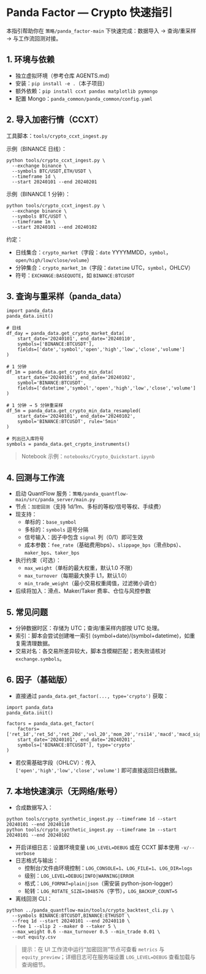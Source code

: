 # Panda Factor — Crypto 快速指引

本指引帮助你在 `策略/panda_factor-main` 下快速完成：数据导入 → 查询/重采样 → 与工作流回测对接。

## 1. 环境与依赖
- 独立虚拟环境（参考仓库 AGENTS.md）
- 安装：`pip install -e .`（本子项目）
- 额外依赖：`pip install ccxt pandas matplotlib pymongo`
- 配置 Mongo：`panda_common/panda_common/config.yaml`

## 2. 导入加密行情（CCXT）
工具脚本：`tools/crypto_ccxt_ingest.py`

示例（BINANCE 日线）：
```
python tools/crypto_ccxt_ingest.py \
  --exchange binance \
  --symbols BTC/USDT,ETH/USDT \
  --timeframe 1d \
  --start 20240101 --end 20240201
```

示例（BINANCE 1 分钟）：
```
python tools/crypto_ccxt_ingest.py \
  --exchange binance \
  --symbols BTC/USDT \
  --timeframe 1m \
  --start 20240101 --end 20240102
```

约定：
- 日线集合：`crypto_market`（字段：`date` YYYYMMDD，`symbol`，`open/high/low/close/volume`）
- 分钟集合：`crypto_market_1m`（字段：`datetime` UTC，`symbol`，OHLCV）
- 符号：`EXCHANGE:BASEQUOTE`，如 `BINANCE:BTCUSDT`

## 3. 查询与重采样（panda_data）
```
import panda_data
panda_data.init()

# 日线
df_day = panda_data.get_crypto_market_data(
    start_date='20240101', end_date='20240110',
    symbols=['BINANCE:BTCUSDT'],
    fields=['date','symbol','open','high','low','close','volume']
)

# 1 分钟
df_1m = panda_data.get_crypto_min_data(
    start_date='20240101', end_date='20240102',
    symbol='BINANCE:BTCUSDT',
    fields=['datetime','symbol','open','high','low','close','volume']
)

# 1 分钟 → 5 分钟重采样
df_5m = panda_data.get_crypto_min_data_resampled(
    start_date='20240101', end_date='20240102',
    symbol='BINANCE:BTCUSDT', rule='5min'
)

# 列出已入库符号
symbols = panda_data.get_crypto_instruments()
```

> Notebook 示例：`notebooks/Crypto_Quickstart.ipynb`

## 4. 回测与工作流
- 启动 QuantFlow 服务：`策略/panda_quantflow-main/src/panda_server/main.py`
- 节点：`加密回测`（支持 1d/1m、多标的等权/信号等权、手续费）
- 现支持：
  - 单标的：`base_symbol`
  - 多标的：`symbols` 逗号分隔
  - 信号输入：因子中包含 `signal` 列（0/1）即可生效
  - 成本参数：`fee_rate`（基础费用bps）、`slippage_bps`（滑点bps）、`maker_bps`、`taker_bps`
- 执行约束（可选）：
  - `max_weight`（单标的最大权重，默认1.0 不限）
  - `max_turnover`（每期最大换手 L1，默认1.0）
  - `min_trade_weight`（最小交易权重阈值，过滤微小调仓）
- 后续将加入：滑点、Maker/Taker 费率、仓位与风控参数

## 5. 常见问题
- 分钟数据时区：存储为 UTC；查询/重采样内部按 UTC 处理。
- 索引：脚本会尝试创建唯一索引 (symbol+date)/(symbol+datetime)，如重复需清理数据。
- 交易对名：各交易所差异较大，脚本含模糊匹配；若失败请核对 `exchange.symbols`。

## 6. 因子（基础版）
- 直接通过 `panda_data.get_factor(..., type='crypto')` 获取：
```
import panda_data
panda_data.init()

factors = panda_data.get_factor(
    factors=['ret_1d','ret_5d','ret_20d','vol_20','mom_20','rsi14','macd','macd_signal','macd_hist','hhv_20','llv_20'],
    start_date='20240101', end_date='20240201',
    symbols=['BINANCE:BTCUSDT'], type='crypto'
)
```
- 若仅需基础字段（OHLCV）：传入 `['open','high','low','close','volume']` 即可直接返回日线数据。

## 7. 本地快速演示（无网络/账号）
- 合成数据写入：
```
python tools/crypto_synthetic_ingest.py --timeframe 1d --start 20240101 --end 20240110
python tools/crypto_synthetic_ingest.py --timeframe 1m --start 20240101 --end 20240102
```
- 开启详细日志：设置环境变量 `LOG_LEVEL=DEBUG` 或在 CCXT 脚本使用 `-v/--verbose`
- 日志格式与输出：
  - 控制台/文件由环境控制：`LOG_CONSOLE=1`、`LOG_FILE=1`、`LOG_DIR=logs`
  - 级别：`LOG_LEVEL=DEBUG|INFO|WARNING|ERROR`
  - 格式：`LOG_FORMAT=plain|json`（需安装 python-json-logger）
  - 轮转：`LOG_ROTATE_SIZE=1048576`（字节），`LOG_BACKUP_COUNT=5`
- 离线回测 CLI：
```
python ../panda_quantflow-main/tools/crypto_backtest_cli.py \
  --symbols BINANCE:BTCUSDT,BINANCE:ETHUSDT \
  --freq 1d --start 20240101 --end 20240110 \
  --fee 1 --slip 2 --maker 0 --taker 5 \
  --max_weight 0.6 --max_turnover 0.5 --min_trade 0.01 \
  --out equity.csv
```
> 提示：在 UI 工作流中运行“加密回测”节点可查看 `metrics` 与 `equity_preview`；详细日志可在服务端设置 `LOG_LEVEL=DEBUG` 查看加载与查询细节。
